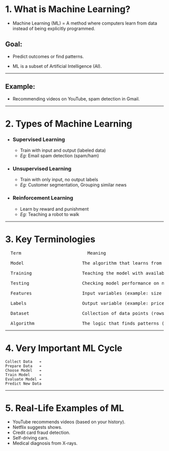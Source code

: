 # 1. What is Machine Learning?
  - Machine Learning (ML) = A method where computers learn from data instead of being explicitly programmed.

## Goal: 
  - Predict outcomes or find patterns.

- ML is a subset of Artificial Intelligence (AI).
  
---
## Example: 
  - Recommending videos on YouTube, spam detection in Gmail.

---
# 2. Types of Machine Learning			

  - ### Supervised Learning
      - Train with input and output (labeled data)
      - *Eg:* Email spam detection (spam/ham)
      
  - ### Unsupervised Learning
      - Train with only input, no output labels
      - *Eg:* Customer segmentation, Grouping similar news

  - ### Reinforcement Learning
      - Learn by reward and punishment
      - *Eg:* Teaching a robot to walk


---
# 3. Key Terminologies

<pre>
  Term                         Meaning<br>
  Model                      The algorithm that learns from data<br>
  Training                   Teaching the model with available data<br>
  Testing                    Checking model performance on new data<br>
  Features                   Input variables (example: size of house)<br>
  Labels                     Output variable (example: price of house)<br>
  Dataset                    Collection of data points (rows + columns)<br>
  Algorithm                  The logic that finds patterns (example: Decision Tree, Linear Regression)
</pre>
---
# 4. Very Important ML Cycle
   
    Collect Data   ➔
    Prepare Data   ➔
    Choose Model   ➔
    Train Model    ➔
    Evaluate Model ➔
    Predict New Data

---
# 5. Real-Life Examples of ML

  - YouTube recommends videos (based on your history).<br>
  - Netflix suggests shows.<br>
  - Credit card fraud detection.<br>
  - Self-driving cars.<br>
  - Medical diagnosis from X-rays.<br>
